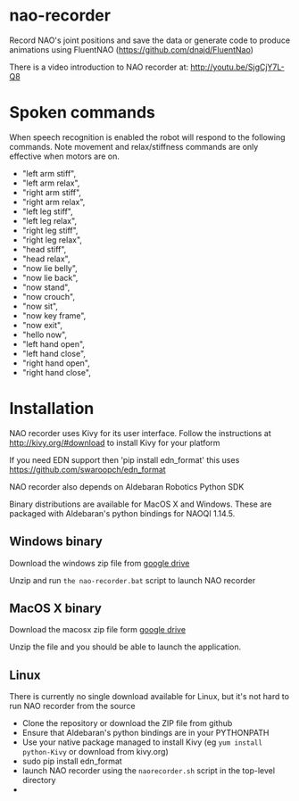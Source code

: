 nao-recorder
============

Record NAO's joint positions and save the data or generate code to produce animations using FluentNAO (https://github.com/dnajd/FluentNao)

There is a video introduction to NAO recorder at: http://youtu.be/SjgCjY7L-Q8

Spoken commands
===============
When speech recognition is enabled the robot will respond to the following commands. Note movement and relax/stiffness commands are only effective when motors are on.  
* "left arm stiff",
* "left arm relax",
* "right arm stiff",
* "right arm relax",
* "left leg stiff",
* "left leg relax",
* "right leg stiff",
* "right leg relax",
* "head stiff",
* "head relax",
* "now lie belly",
* "now lie back",
* "now stand",
* "now crouch",
* "now sit",
* "now key frame",
* "now exit",
* "hello now",
* "left hand open",
* "left hand close",
* "right hand open",
* "right hand close",

Installation
============
NAO recorder uses Kivy for its user interface. Follow the instructions at http://kivy.org/#download to install Kivy for your platform

If you need EDN support then 'pip install edn_format' this uses https://github.com/swaroopch/edn_format

NAO recorder also depends on Aldebaran Robotics Python SDK

Binary distributions are available for MacOS X and Windows. These are packaged with Aldebaran's python bindings for NAOQI 1.14.5.

Windows binary
--------------
Download the windows zip file from 
[google drive](https://drive.google.com/folderview?id=0B7SclNdkbVzFZGx2VzFWZHI2eUU&usp=sharing)

Unzip and run `the nao-recorder.bat` script to launch NAO recorder

MacOS X binary
--------------
Download the macosx zip file form 
[google drive](https://drive.google.com/folderview?id=0B7SclNdkbVzFZGx2VzFWZHI2eUU&usp=sharing)

Unzip the file and you should be able to launch the application.

Linux
-----
There is currently no single download available for Linux, but it's not hard to run NAO recorder from the source
* Clone the repository or download the ZIP file from github
* Ensure that Aldebaran's python bindings are in your PYTHONPATH
* Use your native package managed to install Kivy (eg `yum install python-Kivy` or download from kivy.org)
* sudo pip install edn_format
* launch NAO recorder using the `naorecorder.sh` script in the top-level directory
* 